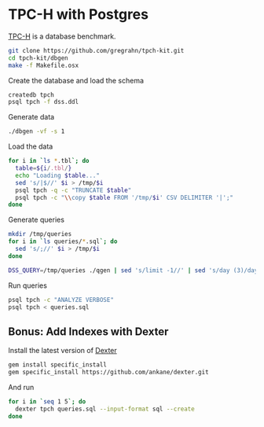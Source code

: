 # TPC-H with Postgres

[TPC-H](http://www.tpc.org/tpch/) is a database benchmark.

```sh
git clone https://github.com/gregrahn/tpch-kit.git
cd tpch-kit/dbgen
make -f Makefile.osx
```

Create the database and load the schema

```sh
createdb tpch
psql tpch -f dss.ddl
```

Generate data

```sh
./dbgen -vf -s 1
```

Load the data

```sh
for i in `ls *.tbl`; do
  table=${i/.tbl/}
  echo "Loading $table..."
  sed 's/|$//' $i > /tmp/$i
  psql tpch -q -c "TRUNCATE $table"
  psql tpch -c "\\copy $table FROM '/tmp/$i' CSV DELIMITER '|';"
done
```

Generate queries

```sh
mkdir /tmp/queries
for i in `ls queries/*.sql`; do
  sed 's/;//' $i > /tmp/$i
done

DSS_QUERY=/tmp/queries ./qgen | sed 's/limit -1//' | sed 's/day (3)/day/' > queries.sql
```

Run queries

```sh
psql tpch -c "ANALYZE VERBOSE"
psql tpch < queries.sql
```

## Bonus: Add Indexes with Dexter

Install the latest version of [Dexter](https://github.com/ankane/dexter)

```sh
gem install specific_install
gem specific_install https://github.com/ankane/dexter.git
```

And run

```sh
for i in `seq 1 5`; do
  dexter tpch queries.sql --input-format sql --create
done
```
